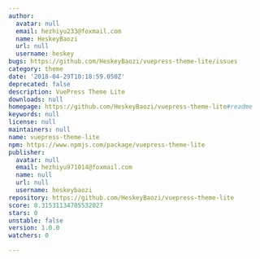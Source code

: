 ```yaml
---
author:
  avatar: null
  email: hezhiyu233@foxmail.com
  name: HeskeyBaozi
  url: null
  username: heskey
bugs: https://github.com/HeskeyBaozi/vuepress-theme-lite/issues
category: theme
date: '2018-04-29T10:18:59.050Z'
deprecated: false
description: VuePress Theme Lite
downloads: null
homepage: https://github.com/HeskeyBaozi/vuepress-theme-lite#readme
keywords: null
license: null
maintainers: null
name: vuepress-theme-lite
npm: https://www.npmjs.com/package/vuepress-theme-lite
publisher:
  avatar: null
  email: hezhiyu971014@foxmail.com
  name: null
  url: null
  username: heskeybaozi
repository: https://github.com/HeskeyBaozi/vuepress-theme-lite
score: 0.31531134705532027
stars: 0
unstable: false
version: 1.0.0
watchers: 0

---
```



